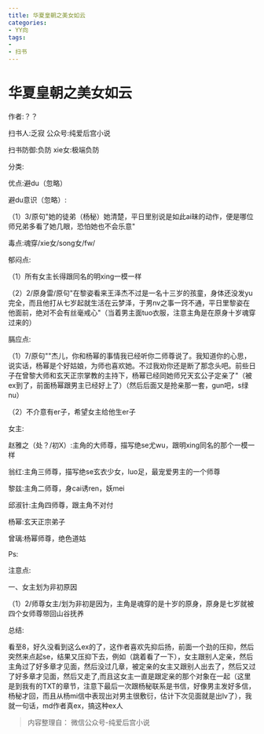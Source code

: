 ```yaml
---
title: 华夏皇朝之美女如云
categories:
- YY向
tags:
- 
- 扫书
---
```

# 华夏皇朝之美女如云
作者:？？

扫书人:乏寂 公众号:纯爱后宫小说

扫书防御:负防 xie女:极端负防

分类:

优点:避du（忽略）

避du意识（忽略）:

（1）3/原句"她的徒弟（杨秘）她清楚，平日里别说是如此ai昧的动作，便是哪位师兄弟多看了她几眼，恐怕她也不会乐意"

毒点:魂穿/xie女/song女/fw/

郁闷点:

（1）所有女主长得跟同名的明xing一模一样

（2）2/原身雷/原句"在黎姿看来王泽杰不过是一名十三岁的孩童，身体还没发yu完全，而且他打从七岁起就生活在云梦泽，于男nv之事一窍不通，平日里黎姿在他面前，绝对不会有丝毫戒心"（当着男主面tuo衣服，注意主角是在原身十岁魂穿过来的）

膈应点:

（1）7/原句""杰儿，你和杨幂的事情我已经听你二师尊说了。我知道你的心思，说实话，杨幂是个好姑娘，为师也喜欢她。不过我劝你还是断了那念头吧。前些日子在曾黎大师和玄天正宗掌教的主持下，杨幂已经同她师兄天玄公子定亲了"（被ex到了，前面杨幂跟男主已经好上了）（然后后面又是抢亲那一套，gun吧，s绿nu）

（2）不介意有er子，希望女主给他生er子

女主:

赵雅之（处？/初X）:主角的大师尊，描写绝se尤wu，跟明xing同名的那个一模一样

翁红:主角三师尊，描写绝se玄衣少女，luo足，最宠爱男主的一个师尊

黎兹:主角二师尊，身cai诱ren，妖mei

邱淑针:主角四师尊，跟主角不对付

杨幂:玄天正宗弟子

曾璃:杨幂师尊，绝色道姑

Ps:

注意点:

一、女主划为非初原因

（1）2/师尊女主/划为非初是因为，主角是魂穿的是十岁的原身，原身是七岁就被四个女师尊带回山谷抚养

总结:

看至8，好久没看到这么ex的了，这作者喜欢先抑后扬，前面一个劲的压抑，然后突然来点起se，结果又压抑下去，例如（跳着看了一下），女主跟别人定亲，然后主角过了好多章才见面，然后没过几章，被定亲的女主又跟别人出去了，然后又过了好多章才见面，然后又走了,而且这女主一直是跟定亲的那个对象在一起（这里是到我有的TXT的章节，注意下最后一次跟杨秘联系是书信，好像男主发好多信，杨秘才回，而且从杨mi信中表现出对男主很敷衍，估计下次见面就是出lv了），我就一句话，md作者真ex，搞这种ex人


> 内容整理自： 微信公众号-纯爱后宫小说